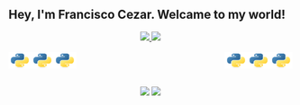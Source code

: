 ## Hey, I'm Francisco Cezar. Welcame to my world!

<div align="center">
  <a href="https://github.com/franciscocezar">
  <img height="180em" src="https://github-readme-stats.vercel.app/api?username=franciscocezar&show_icons=true&theme=highcontrast&include_all_commits=true&count_private=true"/>
  <img height="180em" src="https://github-readme-stats.vercel.app/api/top-langs/?username=franciscocezar&layout=compact&langs_count=7&theme=highcontrast"/>
</div>
<div style="display: inline_block"><br>
  <img align="left" alt="Py" height="30" width="40" src="https://raw.githubusercontent.com/devicons/devicon/master/icons/python/python-original.svg">
  <img align="left" alt="Py" height="30" width="40" src="https://raw.githubusercontent.com/devicons/devicon/master/icons/python/python-original.svg">
  <img align="letf" alt="Py" height="30" width="40" src="https://raw.githubusercontent.com/devicons/devicon/master/icons/python/python-original.svg">
  <img align="right" alt="Py" height="30" width="40" src="https://raw.githubusercontent.com/devicons/devicon/master/icons/python/python-original.svg">
  <img align="right" alt="Py" height="30" width="40" src="https://raw.githubusercontent.com/devicons/devicon/master/icons/python/python-original.svg">
  <img align="right" alt="Py" height="30" width="40" src="https://raw.githubusercontent.com/devicons/devicon/master/icons/python/python-original.svg">

</div>

  ##
 
<div align="center">
  <a href = "mailto:franciscocezar.jr@outlook.com"><img src="https://img.shields.io/badge/Microsoft_Outlook-0078D4?style=for-the-badge&logo=microsoft-outlook&logoColor=white target="_blank"></a>
  <a href="https://www.linkedin.com/in/franciscocezar/" target="_blank"><img src="https://img.shields.io/badge/-LinkedIn-%230077B5?style=for-the-badge&logo=linkedin&logoColor=white" target="_blank"></a> 
</div>
 
